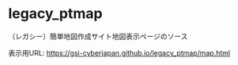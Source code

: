 # legacy_ptmap
（レガシー）簡単地図作成サイト地図表示ページのソース

表示用URL: https://gsi-cyberjapan.github.io/legacy_ptmap/map.html


